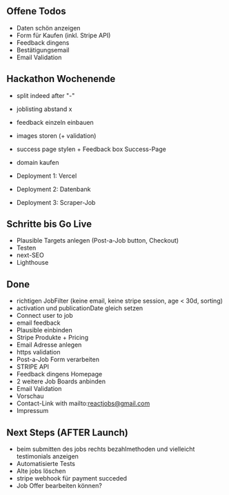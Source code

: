## Offene Todos

- Daten schön anzeigen
- Form für Kaufen (inkl. Stripe API)
- Feedback dingens
- Bestätigungsemail
- Email Validation

## Hackathon Wochenende

- split indeed after "-"
- joblisting abstand x

- feedback einzeln einbauen
- images storen (+ validation)

- success page stylen + Feedback box Success-Page
- domain kaufen

- Deployment 1: Vercel
- Deployment 2: Datenbank
- Deployment 3: Scraper-Job

## Schritte bis Go Live

- Plausible Targets anlegen (Post-a-Job button, Checkout)
- Testen
- next-SEO
- Lighthouse

## Done

- richtigen JobFilter (keine email, keine stripe session, age < 30d, sorting)
- activation und publicationDate gleich setzen
- Connect user to job
- email feedback
- Plausible einbinden
- Stripe Produkte + Pricing
- Email Adresse anlegen
- https validation
- Post-a-Job Form verarbeiten
- STRIPE API
- Feedback dingens Homepage
- 2 weitere Job Boards anbinden
- Email Validation
- Vorschau
- Contact-Link with mailto:reactjobs@gmail.com
- Impressum

## Next Steps (AFTER Launch)
- beim submitten des jobs rechts bezahlmethoden und vielleicht testimonials anzeigen
- Automatisierte Tests
- Alte jobs löschen
- stripe webhook für payment succeded
- Job Offer bearbeiten können?
